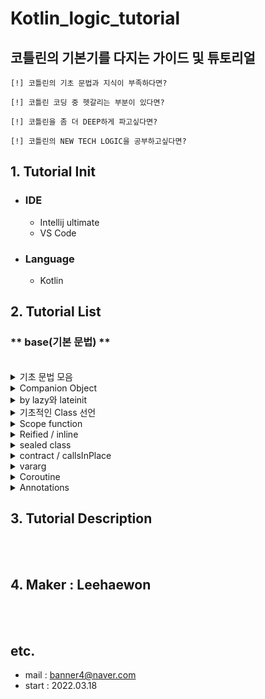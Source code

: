 # Kotlin_logic_tutorial

## 코틀린의 기본기를 다지는 가이드 및 튜토리얼

    [!] 코틀린의 기초 문법과 지식이 부족하다면?

    [!] 코틀린 코딩 중 헷갈리는 부분이 있다면?

    [!] 코틀린을 좀 더 DEEP하게 파고싶다면?

    [!] 코틀린의 NEW TECH LOGIC을 공부하고싶다면?

## 1. Tutorial Init

-   ### IDE
    -   Intellij ultimate
    -   VS Code
-   ### Language
    -   Kotlin

## 2. Tutorial List

### ** base(기본 문법) **

<br>
<details>
  <summary> 기초 문법 모음 </summary>
  <br>
  <p>1. var/val</p>
  <p>2. nullable(?와 !!)</p>
  <p>3. 조건식</p>
  <p>4. Any와 instanceof</p>
  <p>5. When</p>
  <p>6. loop(for, while)</p>
  <p>7. null과 not-null(안전 호출, 엘비스 연산자)</p>
  <p>8. object</p>
  <p>base/BaseGrammer.kt</p>
</details>
<details>
  <summary> Companion Object </summary>
  <br>
  <p>companion object는 간단하게, Java에서의 static한 느낌의 singleton object 라고 이해하면 된다.</p>
  <p>base/CompanionObject.kt</p>
</details>
<details>
  <summary> by lazy와 lateinit </summary>
  <br>
  <p>lateinit은 처음 값의 Type만 지정해주고, 실제 값까지 함께 선언하지 않는다. 이후에 값을 지정해줘야 함</p>
  <p>by lazy는 read-only 느낌으로, 변할 수 있는 값을 활용해 고정 값을 대입할 때 주로 사용된다. val만 선언 가능</p>
  <p>base/Lazy.kt</p>
</details>
<details>
  <summary> 기초적인 Class 선언 </summary>
  <br>
  <p>case 1. default 선언</p>
  <p>case 2. 생성자의 parameter가 없을 경우 () 생략 가능</p>
  <p>case 3. class parameter에 var/val 변수를 선언하면, 클래스 내부 멤버변수 및 생성자 선언을 동시에 할 수 있다.</p>
  <p>case 4. class parameter에 일반 변수를 받게 되면, 클래스 내부 멤버변수로 선언되지 않는다.</p>
  <p>case 5. class parameter로 받은 일반 변수 값을 클래스 내부 멤버변수에 초기화한다.</p>
  <p>case 6. init(기본 생성자가 호출된 직후 바로 실행되는 코드 블럭</p>
  <p>case 7. constructor(보조 생성자. 추가적인 생성자 함수를 작성하고 싶을 때 활용)</p>
  <p>case 8. class parameter에 받은 일반 변수의 Default 값 설정 가능.</p>
  <p>base/BaseClass.kt</p>
</details>
<details>
  <summary> Scope function </summary>
  <br>
  <p>Scope function은 상위 Context Object를 코드 블럭 내에서 활용해 만들고, 이를 실행할 수 있게 하는 함수. (자유롭게 연계 가능)</p>
  <p>let</p>
  <p>run</p>
  <p>apply</p>
  <p>also</p>
  <p>with</p>
  <p>takeIf / takeUnless</p>
  <p>base/Scope.kt</p>
</details>
<details>
  <summary> Reified / inline </summary>
  <br>
  <p>Reified는 Kotlin -> Java의 Runtime 시점에 Generic Type을 알고 싶을 때 사용. Reified를 사용하게 되면 Generic Class Type 정보까지 함께 전달 가능</p>
  <p>(참고) 무조건 inline 과 함께 사용해야 한다.</p>
  <p>inline function는 inline function은 kotlin -> java의 컴파일 단계에서 "함수 호출 = invoke" 방식이 아닌 "코드 복사" 방식으로 코드 변환해줌.</p>
  <p>base/Reified.kt</p>
</details>
<details>
  <summary> sealed class </summary>
  <br>
  <p>sealed class를 super class로 하는 하위 클래스(child class)의 종류를 제한하고, 이를 컴파일러에게 알려주기 위해 사용.</p>
  <p>-> Enum과의 가장 큰 차이점은, Enum은 single instance 이지만, sealed class는 여러 개의 하위 클래스 객체를 생성할 수 있다.</p>
  <p>base/Sealed.kt</p>
</details>
<details>
  <summary> contract / callsInPlace </summary>
  <br>
  <p>contract는 함수가 컴파일러가 이해하는 방식으로 동작을 명시적으로 설명할 수 있도록 한다.</p>
  <p>callsInPlace는  람다 함수를 사용할 때, 그 함수의 호출 횟수를 명시적으로 컴파일러에게 이해시켜주기 위해 사용</p>
  <p>contract/Contract.kt</p>
</details>
<details>
  <summary> vararg </summary>
  <br>
  <p>가변인자. 즉, 매개변수의 개수를 동적으로 지정해 줄 수 있게 하는 변수.</p>
  <p>base/Vararg.kt</p>
</details>
<details>
  <summary> Coroutine </summary>
  <br>
  <p>suspend function</p>
  <p>비동기 실행중인 coroutine 함수를 잠시 중지시킬 수 있는 함수를 설정(표시)한 것.</p>
  <p>coroutine/SuspendFunc.kt</p>
</details>
<details>
  <summary> Annotations </summary>
  <br>
  <p>Kotlin -> Java로 컴파일되는 과정에서 활용되는 Annotations.</p>
  <p>@JvmField</p>
  <p>@JvmStatic</p>
  <p>@JvmName</p>
  <p>@Throws</p>
  <p>@JvmOverloads</p>
  <p>@JvmInline</p>
  <p>(특별추가) value class</p>
  <p>jvm/Annotations.kt</p>
</details>

## 3. Tutorial Description

<br/>
<br/>

## 4. Maker : Leehaewon

<br/>
<br/>

## etc.

-   mail : banner4@naver.com
-   start : 2022.03.18
